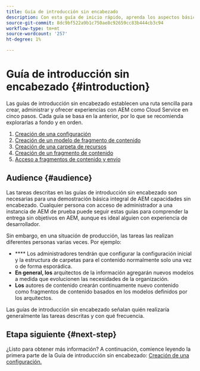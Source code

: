 ```yaml
---
title: Guía de introducción sin encabezado
description: Con esta guía de inicio rápido, aprenda los aspectos básicos de AEM como las potentes capacidades sin objetivos de un Cloud Service, como los modelos de contenido, los fragmentos de contenido y la API de GraphQL.
source-git-commit: 8dc9bf522a9b1c750ae8c92659cc83b444cb3c94
workflow-type: tm+mt
source-wordcount: '257'
ht-degree: 1%

---
```



# Guía de introducción sin encabezado {#introduction}

Las guías de introducción sin encabezado establecen una ruta sencilla para crear, administrar y ofrecer experiencias con AEM como Cloud Service en cinco pasos. Cada guía se basa en la anterior, por lo que se recomienda explorarlas a fondo y en orden.

1. [Creación de una configuración](create-configuration.md)
1. [Creación de un modelo de fragmento de contenido](create-content-model.md)
1. [Creación de una carpeta de recursos](create-assets-folder.md)
1. [Creación de un fragmento de contenido](create-content-fragment.md)
1. [Acceso a fragmentos de contenido y envío](create-api-request.md)

## Audience {#audience}

Las tareas descritas en las guías de introducción sin encabezado son necesarias para una demostración básica integral de AEM capacidades sin encabezado. Cualquier persona con acceso de administrador a una instancia de AEM de prueba puede seguir estas guías para comprender la entrega sin objetivos en AEM, aunque es ideal alguien con experiencia de desarrollador.

Sin embargo, en una situación de producción, las tareas las realizan diferentes personas varias veces. Por ejemplo:

* **** Los administradores tendrán que configurar la configuración inicial y la estructura de carpetas para el contenido normalmente solo una vez o de forma esporádica.
* **En general, los** arquitectos de la información agregarán nuevos modelos a medida que evolucionen las necesidades de la organización.
* **Los** autores de contenido crearán continuamente nuevo contenido como fragmentos de contenido basados en los modelos definidos por los arquitectos.

Las guías de introducción sin encabezado señalan quién realizaría generalmente las tareas descritas y con qué frecuencia.

## Etapa siguiente {#next-step}

¿Listo para obtener más información? A continuación, comience leyendo la primera parte de la Guía de introducción sin encabezado: [Creación de una configuración.](create-configuration.md)
